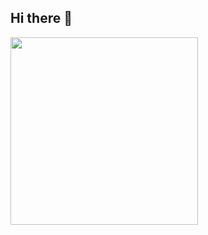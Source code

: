 ## Hi there 👋

<p><a href="https://community.vaunt.dev/board/Mahmoud-Alawady/achievements"><img src="https://api.vaunt.dev/v1/github/entities/Mahmoud-Alawady/achievements/9fc50df5-1830-4e10-afcf-db4006ae5210?format=svg&style=raw" width="300"/></a></p>
<!--
**Mahmoud-Alawady/Mahmoud-Alawady** is a ✨ _special_ ✨ repository because its `README.md` (this file) appears on your GitHub profile.

Here are some ideas to get you started:

- 🔭 I’m currently working on ...
- 🌱 I’m currently learning ...
- 👯 I’m looking to collaborate on ...
- 🤔 I’m looking for help with ...
- 💬 Ask me about ...
- 📫 How to reach me: ...
- 😄 Pronouns: ...
- ⚡ Fun fact: ...
-->
